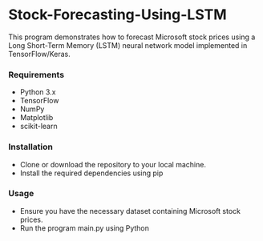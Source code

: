 # Stock-Forecasting-Using-LSTM

This program demonstrates how to forecast Microsoft stock prices using a Long Short-Term Memory (LSTM) neural network model implemented in TensorFlow/Keras.

### Requirements
+ Python 3.x
+ TensorFlow
+ NumPy
+ Matplotlib
+ scikit-learn

### Installation
+ Clone or download the repository to your local machine.
+ Install the required dependencies using pip

### Usage
+ Ensure you have the necessary dataset containing Microsoft stock prices.
+ Run the program main.py using Python
  
